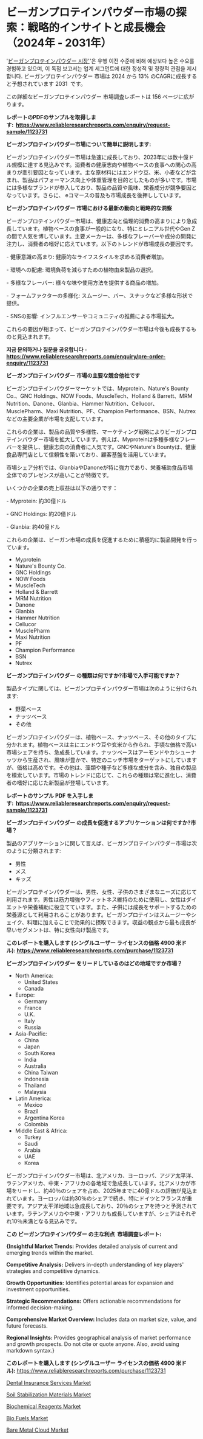 <p><h1>ビーガンプロテインパウダー市場の探索：戦略的インサイトと成長機会（2024年 - 2031年）</h1></p><p>'<a href="https://www.reliableresearchreports.com/vegan-protein-powder-r1123731?utm_campaign=110&utm_medium=36&utm_source=Github&utm_content=ia&utm_term=14112024&utm_id=vegan-protein-powder">ビーガンプロテインパウダー 시장'</a>'은 유행 이전 수준에 비해 예상보다 높은 수요를 경험하고 있으며, 이 독점 보고서는 업계 세그먼트에 대한 정성적 및 정량적 관점을 제시합니다. ビーガンプロテインパウダー 市場は 2024 から 13% のCAGRに成長すると予想されています 2031&nbsp; です。</p>
<p>この詳細なビーガンプロテインパウダー 市場調査レポートは 156 ページに広がります。</p>
<p><strong>レポートのPDFのサンプルを取得します</strong><strong>:&nbsp;&nbsp;<a href="https://www.reliableresearchreports.com/enquiry/request-sample/1123731?utm_campaign=110&utm_medium=36&utm_source=Github&utm_content=ia&utm_term=14112024&utm_id=vegan-protein-powder">https://www.reliableresearchreports.com/enquiry/request-sample/1123731</a></strong></p>
<p><strong>ビーガンプロテインパウダー市場について簡単に説明します:</strong></p>
<p><p>ビーガンプロテインパウダー市場は急速に成長しており、2023年には数十億ドル規模に達する見込みです。消費者の健康志向や植物ベースの食事への関心の高まりが牽引要因となっています。主な原材料にはエンドウ豆、米、小麦などが含まれ、製品はパフォーマンス向上や体重管理を目的としたものが多いです。市場には多様なブランドが参入しており、製品の品質や風味、栄養成分が競争要因となっています。さらに、 eコマースの普及も市場成長を後押ししています。</p></p>
<p><strong>ビーガンプロテインパウダー 市場における最新の動向と戦略的な洞察</strong></p>
<p><p>ビーガンプロテインパウダー市場は、健康志向と倫理的消費の高まりにより急成長しています。植物ベースの食事が一般的になり、特にミレニアル世代やGen Zの間で人気を博しています。主要メーカーは、多様なフレーバーや成分の開発に注力し、消費者の嗜好に応えています。以下のトレンドが市場成長の要因です。</p><p>- 健康意識の高まり: 健康的なライフスタイルを求める消費者増加。</p><p>- 環境への配慮: 環境負荷を減らすための植物由来製品の選択。</p><p>- 多様なフレーバー: 様々な味や使用方法を提供する商品の増加。</p><p>- フォームファクターの多様化: スムージー、バー、スナックなど多様な形状で提供。</p><p>- SNSの影響: インフルエンサーやコミュニティの推薦による市場拡大。 </p><p>これらの要因が相まって、ビーガンプロテインパウダー市場は今後も成長するものと見込まれます。</p></p>
<p><strong>지금 문의하거나 질문을 공유합니다</strong><strong>&nbsp;</strong>-<strong><a href="https://www.reliableresearchreports.com/enquiry/pre-order-enquiry/1123731?utm_campaign=110&utm_medium=36&utm_source=Github&utm_content=ia&utm_term=14112024&utm_id=vegan-protein-powder">https://www.reliableresearchreports.com/enquiry/pre-order-enquiry/1123731</a></strong></p>
<p><strong>ビーガンプロテインパウダー 市場の主要な競合他社です</strong></p>
<p><p>ビーガンプロテインパウダーマーケットでは、Myprotein、Nature's Bounty Co.、GNC Holdings、NOW Foods、MuscleTech、Holland & Barrett、MRM Nutrition、Danone、Glanbia、Hammer Nutrition、Cellucor、MusclePharm、Maxi Nutrition、PF、Champion Performance、BSN、Nutrexなどの主要企業が市場を支配しています。</p><p>これらの企業は、製品の品質や多様性、マーケティング戦略によりビーガンプロテインパウダー市場を拡大しています。例えば、Myproteinは多種多様なフレーバーを提供し、健康志向の消費者に人気です。GNCやNature's Bountyは、健康食品専門店として信頼性を築いており、顧客基盤を活用しています。</p><p>市場シェア分析では、GlanbiaやDanoneが特に強力であり、栄養補助食品市場全体でのプレゼンスが高いことが特徴です。</p><p>いくつかの企業の売上収益は以下の通りです：</p><p>- Myprotein: 約30億ドル</p><p>- GNC Holdings: 約20億ドル</p><p>- Glanbia: 約40億ドル</p><p>これらの企業は、ビーガン市場の成長を促進するために積極的に製品開発を行っています。</p></p>
<p><ul><li>Myprotein</li><li>Nature's Bounty Co.</li><li>GNC Holdings</li><li>NOW Foods</li><li>MuscleTech</li><li>Holland & Barrett</li><li>MRM Nutrition</li><li>Danone</li><li>Glanbia</li><li>Hammer Nutrition</li><li>Cellucor</li><li>MusclePharm</li><li>Maxi Nutrition</li><li>PF</li><li>Champion Performance</li><li>BSN</li><li>Nutrex</li></ul></p>
<p><strong>ビーガンプロテインパウダー の種類は何ですか?市場で入手可能ですか？</strong></p>
<p>製品タイプに関しては、ビーガンプロテインパウダー市場は次のように分けられます:</p>
<p><ul><li>野菜ベース</li><li>ナッツベース</li><li>その他</li></ul></p>
<p><p>ビーガンプロテインパウダーは、植物ベース、ナッツベース、その他のタイプに分かれます。植物ベースは主にエンドウ豆や玄米から作られ、手頃な価格で高い市場シェアを持ち、急成長しています。ナッツベースはアーモンドやカシューナッツから生産され、風味が豊かで、特定のニッチ市場をターゲットにしていますが、価格は高めです。その他は、藻類や種子など多様な成分を含み、独自の製品を模索しています。市場のトレンドに応じて、これらの種類は常に進化し、消費者の嗜好に応じた新製品が登場しています。</p></p>
<p><strong>レポートのサンプル PDF を入手します:&nbsp;</strong><strong>&nbsp;<a href="https://www.reliableresearchreports.com/enquiry/request-sample/1123731?utm_campaign=110&utm_medium=36&utm_source=Github&utm_content=ia&utm_term=14112024&utm_id=vegan-protein-powder">https://www.reliableresearchreports.com/enquiry/request-sample/1123731</a></strong></p>
<p><strong>ビーガンプロテインパウダー の成長を促進するアプリケーションは何ですか?市場？</strong></p>
<p>製品のアプリケーションに関して言えば、ビーガンプロテインパウダー市場は次のように分類されます:</p>
<p><ul><li>男性</li><li>メス</li><li>キッズ</li></ul></p>
<p><p>ビーガンプロテインパウダーは、男性、女性、子供のさまざまなニーズに応じて利用されます。男性は筋力増強やフィットネス維持のために使用し、女性はダイエットや栄養補助に役立てています。また、子供には成長をサポートするための栄養源として利用されることがあります。ビーガンプロテインはスムージーやシェイク、料理に加えることで効果的に摂取できます。収益の観点から最も成長が早いセグメントは、特に女性向け製品です。</p></p>
<p><strong>このレポートを購入します (シングルユーザー ライセンスの価格 4900 米ドル):</strong><strong>&nbsp;<a href="https://www.reliableresearchreports.com/purchase/1123731?utm_campaign=110&utm_medium=36&utm_source=Github&utm_content=ia&utm_term=14112024&utm_id=vegan-protein-powder">https://www.reliableresearchreports.com/purchase/1123731</a></strong></p>
<p><strong>ビーガンプロテインパウダー をリードしているのはどの地域ですか市場？</strong></p>
<p><ul>
    <li>
        North America:
        <ul>
            <li>United States</li>
            <li>Canada</li>
        </ul>
    </li>
    <li>
        Europe:
        <ul>
            <li>Germany</li>
            <li>France</li>
            <li>U.K.</li>
            <li>Italy</li>
            <li>Russia</li>
        </ul>
    </li>
    <li>
        Asia-Pacific:
        <ul>
            <li>China</li>
            <li>Japan</li>
            <li>South Korea</li>
            <li>India</li>
            <li>Australia</li>
            <li>China Taiwan</li>
            <li>Indonesia</li>
            <li>Thailand</li>
            <li>Malaysia</li>
        </ul>
    </li>
    <li>
        Latin America:
        <ul>
            <li>Mexico</li>
            <li>Brazil</li>
            <li>Argentina Korea</li>
            <li>Colombia</li>
        </ul>
    </li>
    <li>
        Middle East & Africa:
        <ul>
            <li>Turkey</li>
            <li>Saudi</li>
            <li>Arabia</li>
            <li>UAE</li>
            <li>Korea</li>
        </ul>
    </li>
    </ul></p>
<p><p>ビーガンプロテインパウダー市場は、北アメリカ、ヨーロッパ、アジア太平洋、ラテンアメリカ、中東・アフリカの各地域で急成長しています。北アメリカが市場をリードし、約40％のシェアを占め、2025年までに40億ドルの評価が見込まれています。ヨーロッパは約30％のシェアで続き、特にドイツとフランスが重要です。アジア太平洋地域は急成長しており、20％のシェアを持つと予測されています。ラテンアメリカや中東・アフリカも成長していますが、シェアはそれぞれ10％未満となる見込みです。</p></p>
<p><strong>この ビーガンプロテインパウダー の主な利点&nbsp; 市場調査レポート:</strong></p>
<p><strong>{Insightful Market Trends:</strong> Provides detailed analysis of current and emerging trends within the market.</p>
<p><strong>Competitive Analysis:</strong> Delivers in-depth understanding of key players' strategies and competitive dynamics.</p>
<p><strong>Growth Opportunities:</strong> Identifies potential areas for expansion and investment opportunities.</p>
<p><strong>Strategic Recommendations:</strong> Offers actionable recommendations for informed decision-making.</p>
<p><strong>Comprehensive Market Overview: </strong>Includes data on market size, value, and future forecasts.</p>
<p><strong>Regional Insights: </strong>Provides geographical analysis of market performance and growth prospects. Do not cite or quote anyone. Also, avoid using markdown syntax.}</p>
<p><strong>このレポートを購入します (シングルユーザー ライセンスの価格 4900 米ドル):&nbsp;</strong><a href="https://www.reliableresearchreports.com/purchase/1123731?utm_campaign=110&utm_medium=36&utm_source=Github&utm_content=ia&utm_term=14112024&utm_id=vegan-protein-powder">https://www.reliableresearchreports.com/purchase/1123731</a></p>
<p><p><a href="https://issuu.com/reportprime-2/docs/dental-insurance-services-market-si_0289396f4c7d44?utm_campaign=110&utm_medium=36&utm_source=Github&utm_content=ia&utm_term=14112024&utm_id=vegan-protein-powder">Dental Insurance Services Market</a></p><p><a href="https://www.linkedin.com/pulse/soil-stabilization-materials-market-segmentation-applications-zx2zc?utm_campaign=110&utm_medium=36&utm_source=Github&utm_content=ia&utm_term=14112024&utm_id=vegan-protein-powder">Soil Stabilization Materials Market</a></p><p><a href="https://github.com/NarcisoFerry/Market-Research-Report-List-1/blob/main/biochemical-reagents-market.md?utm_campaign=110&utm_medium=36&utm_source=Github&utm_content=ia&utm_term=14112024&utm_id=vegan-protein-powder">Biochemical Reagents Market</a></p><p><a href="https://github.com/globismark/Market-Research-Report-List-5/blob/main/bio-fuels-market.md?utm_campaign=110&utm_medium=36&utm_source=Github&utm_content=ia&utm_term=14112024&utm_id=vegan-protein-powder">Bio Fuels Market</a></p><p><a href="https://issuu.com/reportprime-2/docs/bare-metal-cloud-market-size-2030.p_039e28f95b3370?utm_campaign=110&utm_medium=36&utm_source=Github&utm_content=ia&utm_term=14112024&utm_id=vegan-protein-powder">Bare Metal Cloud Market</a></p></p>
<p>&nbsp;</p>
